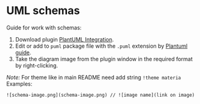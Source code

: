 # UML schemas
Guide for work with schemas:
1. Download plugin [PlantUML Integration](https://plugins.jetbrains.com/plugin/7017-plantuml-integration).
2. Edit or add to `puml` package file with the `.puml` extension by [Plantuml guide](https://plantuml.com/ru/guide).
3. Take the diagram image from the plugin window in the required format by right-clicking. 

_Note:_ For theme like in main README need add string `!theme materia`\
Examples:
```
![schema-image.png](schema-image.png) // ![image name](link on image)
```